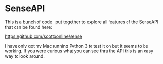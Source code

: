 # SenseAPI

This is a bunch of code I put together to explore all features of the SenseAPI that can be found here:

https://github.com/scottbonline/sense

I have only got my Mac running Python 3 to test it on but it seems to be working. If you were curious what you can see thru the API this is an easy way to look around.
